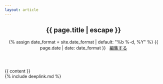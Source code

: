 ```yaml
---
layout: article
---
```

<article class="post" itemscope itemtype="http://schema.org/BlogPosting">
<header class="post-header">
<h1 itemprop="name headline">{{ page.title | escape }}</h1>
<p class="meta">
<time datetime="{{ page.date | date_to_xmlschema }}" itemprop="datePublished">
{% assign date_format = site.date_format | default: "%b %-d, %Y" %}
{{ page.date | date: date_format }}
</time>
&nbsp;
<i class="fa fa-pencil fa-fw"></i>
<a href="https://github.com/kikuzukikai/mvx/blob/master/{{ page.path }}" alt="Edit">
編集する
</a>
</p>
</header>
<div class="post-content" itemprop="articleBody">
{{ content }}
</div>
<div class="fb-comments" data-href="{{ page.url }}" data-width="100%" data-numposts="10"></div>
</article>
{% include deeplink.md %}
